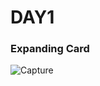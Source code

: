 # DAY1
### Expanding Card
![Capture](https://github.com/50daysTegar/day1/assets/112264339/942a12cb-d4ce-4895-a0fc-05eb9d675ad8)



